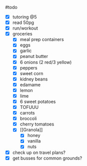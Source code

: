 #todo 

- [x] tutoring @5
- [x] read 50pg
- [x] run/workout
- [x] groceries
	- [x] meal prep containers
	- [x] eggs
	- [x] garlic
	- [x] peanut butter
	- [x] 6 onions (2 red/3 yellow)
	- [x] peppers
	- [x] sweet corn
	- [x] kidney beans
	- [x] edamame
	- [x] lemon
	- [x] lime
	- [x] 6 sweet potatoes
	- [x] TOFUUU
	- [x] carrots
	- [x] broccoli
	- [x] cherry tomatoes
	- [x] [[Granola]]
		- [x] honey
		- [x] vanilla
		- [x] nuts
- [x] check up on travel plans?
- [x] get busses for common grounds?